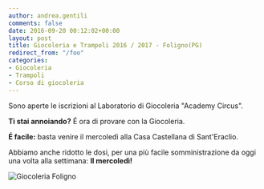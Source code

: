 ```yaml
---
author: andrea.gentili
comments: false
date: 2016-09-20 00:12:02+00:00
layout: post
title: Giocoleria e Trampoli 2016 / 2017 - Foligno(PG)
redirect_from: "/foo"
categories:
- Giocoleria
- Trampoli
- Corso di giocoleria
---
```


Sono aperte le iscrizioni al Laboratorio di Giocoleria "Academy Circus".

**Ti stai annoiando?** É ora di provare con la Giocoleria.

**É facile:** basta venire il mercoledì alla Casa Castellana di Sant'Eraclio.

Abbiamo anche ridotto le dosi, per una più facile somministrazione da oggi una volta alla settimana: **Il mercoledì!**

<img src="{{ site.baseurl }}/img/giocoleria_scatola_mini.jpg" class="img-responsive" alt="Giocoleria Foligno"/>





